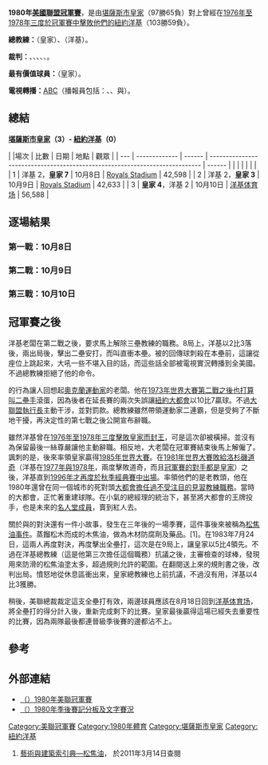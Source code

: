 **1980年[美國聯盟冠軍賽](https://zh.wikipedia.org/wiki/美國聯盟冠軍賽 "wikilink")**，是由[堪薩斯市皇家](https://zh.wikipedia.org/wiki/堪薩斯市皇家 "wikilink")（97勝65負）對上曾經在[1976年至](https://zh.wikipedia.org/wiki/1976年美聯冠軍賽 "wikilink")[1978年三度於冠軍賽中擊敗他們的](https://zh.wikipedia.org/wiki/1978年美聯冠軍賽 "wikilink")[紐約洋基](../Page/紐約洋基.md "wikilink")（103勝59負）。

**總教練：**（皇家）、（洋基）。

**裁判：**、、、、、。

**最有價值球員：**（皇家）。

**電視轉播：**[ABC](../Page/ABC.md "wikilink")（播報員包括：、、與）。

## 總結

**[堪薩斯市皇家](https://zh.wikipedia.org/wiki/堪薩斯市皇家 "wikilink")（3）- [紐約洋基](../Page/紐約洋基.md "wikilink")（0）**

| |場次 | 比數            | 日期     | 地點                                                                          | 觀眾     |
| --- | ------------- | ------ | --------------------------------------------------------------------------- | ------ |
|     |               |        |                                                                             |        |
| 1   | 洋基 2，**皇家 7** | 10月8日  | [Royals Stadium](https://zh.wikipedia.org/wiki/Kauffman_Stadium "wikilink") | 42,598 |
| 2   | 洋基 2，**皇家 3** | 10月9日  | [Royals Stadium](https://zh.wikipedia.org/wiki/Kauffman_Stadium "wikilink") | 42,633 |
| 3   | **皇家 4**，洋基 2 | 10月10日 | [洋基体育场](https://zh.wikipedia.org/wiki/洋基体育场 "wikilink")                     | 56,588 |

## 逐場結果

### 第一戰：10月8日

### 第二戰：10月9日

### 第三戰：10月10日

## 冠軍賽之後

洋基老闆在第二戰之後，要求馬上解除三壘教練的職務。8局上，洋基以2比3落後，兩出局後，擊出二壘安打，而叫直衝本壘。被的回傳球刺殺在本壘前，這讓從座位上跳起來，大吼一些不堪入目的話，而這些話全部被電視實況轉播到全美國。不過總教練拒絕了他的命令。

的行為讓人回想起[奧克蘭運動家](../Page/奧克蘭運動家.md "wikilink")的老闆。他在[1973年世界大賽第二戰之後也打算叫二壘手](https://zh.wikipedia.org/wiki/1973年世界大賽 "wikilink")滾蛋，因為後者在延長賽的兩次失誤讓[紐約大都會](../Page/紐約大都會.md "wikilink")以10比7贏球。不過[大聯盟執行長](https://zh.wikipedia.org/wiki/大聯盟執行長 "wikilink")主動干涉，並對罰款。總教練雖然帶領運動家二連霸，但是受夠了不斷地干擾，再決定性的第七戰之後公開宣布辭職。

雖然洋基曾在[1976年至](https://zh.wikipedia.org/wiki/1976年美聯冠軍賽 "wikilink")[1978年三度擊敗皇家而封王](https://zh.wikipedia.org/wiki/1978年美聯冠軍賽 "wikilink")，可是這次卻被橫掃。並沒有為保留最後一絲尊嚴讓他主動辭職。相反地，大老闆在冠軍賽結束後馬上解僱了。諷刺的是，後來率領皇家贏得[1985年世界大賽](https://zh.wikipedia.org/wiki/1985年世界大賽 "wikilink")。在[1981年世界大賽敗給](https://zh.wikipedia.org/wiki/1981年世界大賽 "wikilink")[洛杉磯道奇](https://zh.wikipedia.org/wiki/洛杉磯道奇 "wikilink")（洋基在[1977年與](../Page/1977年世界大賽.md "wikilink")[1978年](../Page/1978年世界大賽.md "wikilink")，兩度擊敗道奇，而且[冠軍賽的對手都是皇家](https://zh.wikipedia.org/wiki/美聯冠軍賽 "wikilink")）之後，洋基直到[1996年才再度於秋季經典賽中出場](../Page/1996年世界大賽.md "wikilink")。率領他們的是老教頭，他在1980年還曾在同一個城市的死對頭[大都會擔任過不受注目的見習教練職務](../Page/紐約大都會.md "wikilink")。當時的大都會，正忙著重建球隊。在小氣的總經理的統治下，甚至將大都會的王牌投手，也是未來的[名人堂成員](https://zh.wikipedia.org/wiki/棒球名人堂 "wikilink")，賣到紅人去。

關於與的對決還有一件小故事，發生在三年後的一場季賽，這件事後來被稱為[松焦油事件](https://zh.wikipedia.org/wiki/松焦油事件 "wikilink")。蒸餾松木而成的木焦油，做為木材防腐劑及藥品。\[1\]。在1983年7月24日，這兩人再度對決，再度擊出全壘打，這次是在9局上，讓皇家以5比4領先。不過在洋基總教練（這是他第三次擔任這個職務）抗議之後，主審檢查的球棒，發現用來防滑的松焦油塗太多，超過規則允許的範圍。在翻閱送上來的規則書之後，改判出局。憤怒地從休息區衝出來，皇家總教練也上前抗議，不過沒有用，洋基以4比3獲勝。

稍後，美聯總裁裁定這支全壘打有效，兩邊球員應該在8月18日回到[洋基体育场](https://zh.wikipedia.org/wiki/洋基体育场 "wikilink")，將全壘打的得分計入後，重新完成剩下的比賽。皇家最後贏得這場已經失去重要性的比賽，因為兩隊最後都連晉級季後賽的邊都沾不上。

## 參考

## 外部連結

  - [（）1980年美聯冠軍賽](http://www.baseball-reference.com/postseason/1980_ALCS.shtml)
  - [（）1980年季後賽記分板及文字賽況](http://retrosheet.org/boxesetc/1980/YPS_1980.htm)

[Category:美聯冠軍賽](https://zh.wikipedia.org/wiki/Category:美聯冠軍賽 "wikilink") [Category:1980年體育](https://zh.wikipedia.org/wiki/Category:1980年體育 "wikilink") [Category:堪薩斯市皇家](https://zh.wikipedia.org/wiki/Category:堪薩斯市皇家 "wikilink") [Category:紐約洋基](https://zh.wikipedia.org/wiki/Category:紐約洋基 "wikilink")

1.  [藝術與建築索引典—松焦油](http://db1x.sinica.edu.tw/caat/caat_rptcaatc.php?_op=?SUBJECT_ID:300012996)， 於2011年3月14日查閱